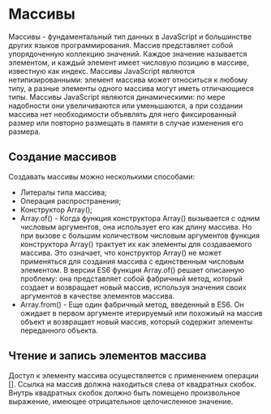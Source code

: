 # Массивы
Массивы - фундаментальный тип данных в JavaScript и большинстве других языков программирования. Массив представляет собой упорядоченную коллекцию значений. Каждое значение называется элементом, и каждый элемент имеет числовую позицию в массиве, известную как индекс. Массивы JavaScript являются нетипизированными: элемент массива может относиться к любому типу, а разные элементы одного массива могут иметь отличающиеся типы. Массивы JavaScript являются динамическими: по мере надобности они увеличиваются или уменьшаются, а при создании массива нет необходимости объявлять для него фиксированный размер или повторно размещать в памяти в случае изменения его размера.

## Создание массивов
Создавать массивы можно несколькими способами:
- Литералы типа массива;
- Операция распространения;
- Конструктор Array();
- Array.of() - Когда функция конструктора Array() вызывается с одним числовым аргументов, она использует его как длину массива. Но при вызове с большим количеством числовым аргументов функция конструктора Array() трактует их как элементы для создаваемого массива. Это означает, что конструктор Array() не может применяться для создания массива с единственным числовым элементом. В версии ES6 функция Array.of() решает описанную проблему: она представляет собой фабричный метод, который создает и возвращает новый массив, используя значения своих аргументов в качестве элементов массива.
- Array.from() - Еще один фабричный метод, введенный в ES6. Он ожидает в первом аргументе итерируемый или похожиый на массив объект и возвращает новый массив, который содержит элементы переданного объекта.

## Чтение и запись элементов массива
Доступ к элементу массива осуществляется с применением операции []. Ссылка на массив должна находиться слева от квадратных скобок. Внутрь квадратных скобок должно быть помещено произвольное выражение, имеющее отрицательное целочисленное значение.